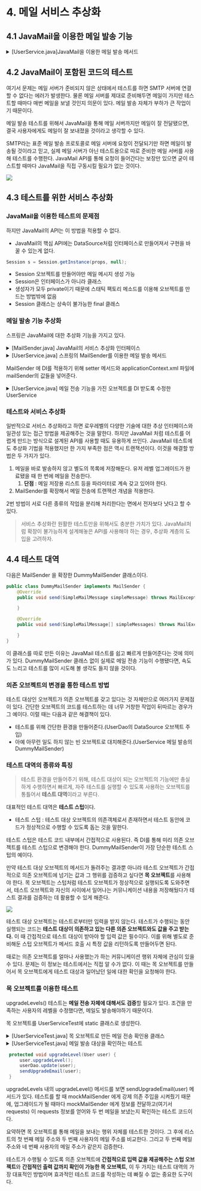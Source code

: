 # 4. 메일 서비스 추상화

## 4.1 JavaMail을 이용한 메일 발송 기능

<details>
<summary>[UserService.java]JavaMail을 이용한 메일 발송 메서드</summary>
<div markdown="1">

```java
private void sendUpgradeEmail(User user) {
    Properties props = new Properties();
    props.put("mail.smtp.host", "mail.ksug.org");
    Session s = Session.getInstance(props, null);

    MimeMessage message = new MimeMessage(s);
    try {
        message.setFrom(new InternetAddress("admin@naver.com"));
        message.addRecipient(Message.RecipientType.TO, new InternetAddress(user.getEmail()));
        message.setSubject("Upgrade 안내");
        message.setText("사용자님의 등급이 " + user.getLevel().name() + "로 업그레이드되었습니다.");
    } catch (AddressException e){
        throw new RuntimeException(e);
    } catch (MessagingException e){
        throw new RuntimeException(e);
    }
}
```

</div>
</details>

## 4.2 JavaMail이 포함된 코드의 테스트

여기서 문제는 메일 서버가 준비되지 않은 상태에서 테스트를 하면 SMTP 서버에 연결할 수 없다는 에러가 발생한다.
물론 메일 서버를 제대로 준비해두면 메일이 가지만 테스트할 때마다 매번 메일을 보낼 것인지 의문이 있다.
메일 발송 자체가 부하가 큰 작업이기 때문이다.

메일 발송 테스트를 위해서 JavaMail을 통해 메일 서버까지만 메일이 잘 전달됐으면,
결국 사용자에게도 메일이 잘 보내졌을 것이라고 생각할 수 있다.

SMTP라는 표준 메일 발송 프로토콜로 메일 서버에 요청이 전달되기만 하면 메일이 발송될 것이라고 믿고,
실제 메일 서버가 아닌 테스트용으로 따로 준비한 메일 서버를 사용해 테스트를 수행한다.
JavaMail API를 통해 요청이 들어간다는 보장만 있으면 굳이 테스트할 때마다 JavaMail을 직접 구동시킬 필요가 없는 것이다.


![](https://gunju-ko.github.io//assets/img/posts/toby-spring/%EB%A9%94%EC%9D%BCTest.png)

## 4.3 테스트를 위한 서비스 추상화

### JavaMail을 이용한 테스트의 문제점

하지만 JavaMail의 API는 이 방법을 적용할 수 없다.
- JavaMail의 핵심 API에는 DataSource처럼 인터페이스로 만들어져서 구현을 바꿀 수 있는게 없다.

```java
Session s = Session.getInstance(props, null);
```

- Session 오브젝트를 만들어야만 메일 메시지 생성 가능
- Session은 인터페이스가 아니라 클래스
- 생성자가 모두 private이기 때문에 스태틱 팩토리 메소드를 이용해 오브젝트를 만드는 방법밖에 없음
- Session 클래스는 상속이 불가능한 final 클래스

### 메일 발송 기능 추상화

스프링은 JavaMail에 대한 추상화 기능을 가지고 있다.

<details>
<summary>[MailSender.java] JavaMail의 서비스 추상화 인터페이스</summary>
<div markdown="1">

```java
public interface MailSender {
    void send(SimpleMailMessage simpleMessage) throws MailException;
    void send(SimpleMailMessage[] simpleMessages) throws MailException;
}
```

</div>
</details>

<details>
<summary>[UserService.java] 스프링의 MailSender를 이용한 메일 발송 메서드</summary>
<div markdown="1">

```java
private void sendUpgradeEmail(User user) {
    JavaMailSenderImpl mailSender = new JavaMailSenderImpl();
    mailSender.setHost("mail.server.com");

    SimpleMailMessage mailMessage = new SimpleMailMessage();
    mailMessage.setTo(user.getEmail());
    mailMessage.setFrom("semineun@naver.com");
    mailMessage.setSubject("Upgrade 안내");
    mailMessage.setText("사용자님의 등급이 " + user.getLevel().name());

    mailSender.send(mailMessage);
}
```

</div>
</details>

MailSender 에 DI를 적용하기 위해 setter 메서드와 applicationContext.xml 파일에
mailSender의 값들을 넣어준다. 

<details>
<summary>[UserService.java] 메일 전송 기능을 가진 오브젝트를 DI 받도록 수정한 UserService</summary>
<div markdown="1">

```java
private MailSender mailSender;

public void setMailSender(MailSender mailSender) {
    this.mailSender = mailSender;
}

private void sendUpgradeEmail(User user) {
        SimpleMailMessage mailMessage = new SimpleMailMessage();
        mailMessage.setTo(user.getEmail());
        mailMessage.setFrom("admin@naver.com");
        mailMessage.setSubject("Upgrade 안내");
        mailMessage.setText("사용자님의 등급이 " + user.getLevel().name());

        this.mailSender.send(mailMessage);
}
```

</div>
</details>

### 테스트와 서비스 추상화

일반적으로 서비스 추상화라고 하면 로우레벨의 다양한 기술에 대한 추상 인터페이스와 일관성 있는 접근 방법을 제공해주는 것을 말한다.
하지만 JavaMail 처럼 테스트를 어렵게 만드는 방식으로 설계된 API를 사용할 때도 유용하게 쓰인다.
JavaMail 테스트에도 추상화 기법을 적용했지만 한 가지 부족한 점은 역시 트랜잭션이다. 이것을 해결할 방법은 두 가지가 있다.

1. 메일을 바로 발송하지 않고 별도의 목록에 저장해둔다.
유저 레벨 업그레이드가 완료됐을 때 한 번에 메일을 전송한다.
   1. **단점** : 메일 저장용 리스트 등을 파라미터로 계속 갖고 있어야 한다.
2. MailSender를 확장해서 메일 전송에 트랜잭션 개념을 적용한다.
   
2번 방법이 서로 다른 종류의 작업을 분리해 처리한다는 면에서 전자보다 낫다고 할 수 있다.

> 서비스 추상화란 원활한 테스트만을 위해서도 충분한 가치가 있다.
> JavaMail처럼 확장이 불가능하게 설계해놓은 API를 사용해야 하는 경우, 추상화 계층의 도입을 고려하자.

## 4.4 테스트 대역

다음은 MailSender 을 확장한 DummyMailSender 클래스이다.

```java
public class DummyMailSender implements MailSender {
    @Override
    public void send(SimpleMailMessage simpleMessage) throws MailException {

    }

    @Override
    public void send(SimpleMailMessage[] simpleMessages) throws MailException {

    }
}
```

이 클래스를 따로 만든 이유는 JavaMail 테스트를 쉽고 빠르게 만들어준다는 것에 의미가 있다.
DummyMailSender 클래스 없이 실제로 메일 전송 기능이 수행됐다면, 속도도 느리고 테스트를 많이 시도해 볼 생각도 들지 않을 것이다.

### 의존 오브젝트의 변경을 통한 테스트 방법

테스트 대상인 오브젝트가 의존 오브젝트를 갖고 있다는 것 자체만으로 여러가지 문제점이 있다.
간단한 오브젝트의 코드를 테스트하는 데 너무 거창한 작업이 뒤따르는 경우가 그 예이다.
이럴 때는 다음과 같은 해결책이 있다.

- 테스트를 위해 간단한 환경을 만들어준다.(UserDao의 DataSource 오브젝트 주입)
- 아예 아무런 일도 하지 않는 빈 오브젝트로 대치해준다.(UserService 메일 발송의 DummyMailSender)

### 테스트 대역의 종류와 특징

>테스트 환경을 만들어주기 위해, 테스트 대상이 되는 오브젝트의 기능에만 충실하게 수행하면서 빠르게,
>자주 테스트를 실행할 수 있도록 사용하는 오브젝트를 통틀어서 **테스트 대역**이라고 부른다.

대표적인 테스트 대역은 **테스트 스텁**이다.

- 테스트 스텁 : 테스트 대상 오브젝트의 의존객체로서 존재하면서 테스트 동안에 코드가 정상적으로 수행할 수 있도록 돕는 것을 말한다.

테스트 스텁은 테스트 코드 내부에서 간접적으로 사용된다. 즉 DI를 통해 미리 의존 오브젝트를 테스트 스텁으로 변경해야 한다.
DummyMailSender이 가장 단순한 테스트 스텁의 예이다.

만약 테스트 대상 오브젝트의 메서드가 돌려주는 결과뿐 아니라 테스트 오브젝트가 간접적으로
의존 오브젝트에 넘기는 값과 그 행위를 검증하고 싶다면 **목 오브젝트**를 사용해야 한다.
목 오브젝트는 스텁처럼 테스트 오브젝트가 정상적으로 실행되도록 도와주면서,
테스트 오브젝트와 자신의 사이에서 일어나는 커뮤니케이션 내용을 저장해뒀다가 테스트 결과를 검증하는 데
활용할 수 있게 해준다.

![](https://velog.velcdn.com/images%2Fdevsigner9920%2Fpost%2F80fa24e7-2339-47c4-895e-5b7cfbe3b205%2Fimage.png)

테스트 대상 오브젝트는 테스트로부터만 입력을 받지 않는다.
테스트가 수행되는 동안 실행되는 코드는 **테스트 대상이 의존하고 있는 다른 의존 오브젝트와도 값을 주고 받는다.**
이 때 간접적으로 테스트 대상이 받아야 할 입력 값은 필수이다.
이를 위해 별도로 준비해둔 스텁 오브젝트가 메서드 호출 시 특정 값을 리턴하도록 만들어두면 된다.

때로는 의존 오브젝트를 얼마나 사용했는가 하는 커뮤니케이션 행위 자체에 관심이 있을 수 있다.
문제는 이 정보는 테스트에서는 직접 알 수가 없다.
이 때는 목 오브젝트를 만들어서 목 오브젝트에게 테스트 대상과 일어났던 일에 대한 확인을 요청해야 한다.

### 목 오브젝트를 이용한 테스트

upgradeLevels() 테스트는 **메일 전송 자체에 대해서도 검증**할 필요가 있다.
조건을 만족하는 사용자의 레벨을 수정했다면, 메일도 발송해야하기 때문이다.

목 오브젝트를 UserServiceTest에 static 클래스로 생성한다.

<details>
<summary>[UserServiceTest.java] 목 오브젝트로 만든 메일 전송 확인용 클래스</summary>
<div markdown="1">

```java
 static class MockMailSender implements MailSender {
     private List<String> requests = new ArrayList<>();

     public List<String> getRequests(){
         return requests;
     }

     @Override
     public void send(SimpleMailMessage mailMessage) throws MailException {
         //전송 요청을 받은 이메일 주소 저장
         //간단하게 첫 번째 수신자 메일 주소만 저장
         requests.add(mailMessage.getTo()[0]);
     }

     @Override
     public void send(SimpleMailMessage[] mailMessage) throws MailException {
     }
 }
```

</div>
</details>

<details>
<summary>[UserServiceTest.java] 메일 발송 대상을 확인하는 테스트</summary>
<div markdown="1">

```java
 @Test
 @DirtiesContext
 public void upgradeLevels() throws Exception {
     userDao.deleteAll();
     for (User user : users) userDao.add(user);

     //메일 발송 결과를 테스트할 수 있도록 목 오브젝트 생성
     //userService에 주입
     MockMailSender mockMailSender = new MockMailSender();
     userService.setMailSender(mockMailSender);

     userService.upgradeLevels();
     
     // true = 계급 업그레이드
     // false = 계급 그대로
     checkLevel(users.get(0), false);
     checkLevel(users.get(1), true);
     checkLevel(users.get(2), false);
     checkLevel(users.get(3), true);
     checkLevel(users.get(4), false);

     List<String> request = mockMailSender.getRequests();
     // true 가 두 번이기 때문에 request.size()는 2여야 한다.
     assertEquals(request.size(), 2);
     assertEquals(request.get(0), users.get(1).getEmail());
     assertEquals(request.get(1), users.get(3).getEmail());
 }
```

</div>
</details>

```java
 protected void upgradeLevel(User user) {
     user.upgradeLevel();
     userDao.update(user);
     sendUpgradeEmail(user);
 }
```

upgradeLevels 내의 upgradeLevel() 메서드를 보면 sendUpgradeEmail(user) 메서드가 있다.
테스트를 할 때 mockMailSender 에게 강제 의존 주입을 시켜줬기 때문에,
업그레이드가 될 때마다 mockMailSender 에게 정보를 전달하고(여기서 requests)
이 requests 정보를 얻어와 두 번 메일을 보냈는지 확인하는 테스트 코드이다.

요약하면 목 오브젝트를 통해 메일을 보내는 행위 자체를 테스트한 것이다.
그 후에 리스트의 첫 번째 메일 주소와 두 번째 사용자의 메일 주소를 비교한다.
그리고 두 번째 메일 주소와 네 번째 사용자의 메일 주소가 같은지 검증한다.

테스트가 수행될 수 있도록 의존 오브젝트에 **간접적으로 입력 값을 제공해주는 스텁 오브젝트**와
**간접적인 출력 값까지 확인이 가능한 목 오브젝트**, 이 두 가지는 테스트 대역의 가장 대표적인 방법이며
효과적인 테스트 코드를 작성하는 데 빠질 수 없는 중요한 도구이다.

